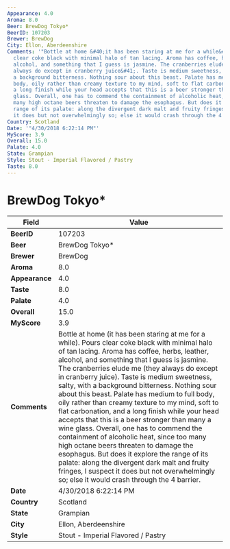 ```yaml
---
Appearance: 4.0
Aroma: 8.0
Beer: BrewDog Tokyo*
BeerID: 107203
Brewer: BrewDog
City: Ellon, Aberdeenshire
Comments: '"Bottle at home &#40;it has been staring at me for a while&#41;. Pours
  clear coke black with minimal halo of tan lacing. Aroma has coffee, herbs, leather,
  alcohol, and something that I guess is jasmine. The cranberries elude me &#40;they
  always do except in cranberry juice&#41;. Taste is medium sweetness, salty, with
  a background bitterness. Nothing sour about this beast. Palate has medium to full
  body, oily rather than creamy texture to my mind, soft to flat carbonation, and
  a long finish while your head accepts that this is a beer stronger than many a wine
  glass. Overall, one has to commend the containment of alcoholic heat, since too
  many high octane beers threaten to damage the esophagus. But does it explore the
  range of its palate: along the divergent dark malt and fruity fringes, I suspect
  it does but not overwhelmingly so; else it would crash through the 4 barrier."'
Country: Scotland
Date: '"4/30/2018 6:22:14 PM"'
MyScore: 3.9
Overall: 15.0
Palate: 4.0
State: Grampian
Style: Stout - Imperial Flavored / Pastry
Taste: 8.0
---
```


# BrewDog Tokyo*

| Field         | Value |
|---------------|-------|
| **BeerID** | 107203 |
| **Beer** | BrewDog Tokyo* |
| **Brewer** | BrewDog |
| **Aroma** | 8.0 |
| **Appearance** | 4.0 |
| **Taste** | 8.0 |
| **Palate** | 4.0 |
| **Overall** | 15.0 |
| **MyScore** | 3.9 |
| **Comments** | Bottle at home &#40;it has been staring at me for a while&#41;. Pours clear coke black with minimal halo of tan lacing. Aroma has coffee, herbs, leather, alcohol, and something that I guess is jasmine. The cranberries elude me &#40;they always do except in cranberry juice&#41;. Taste is medium sweetness, salty, with a background bitterness. Nothing sour about this beast. Palate has medium to full body, oily rather than creamy texture to my mind, soft to flat carbonation, and a long finish while your head accepts that this is a beer stronger than many a wine glass. Overall, one has to commend the containment of alcoholic heat, since too many high octane beers threaten to damage the esophagus. But does it explore the range of its palate: along the divergent dark malt and fruity fringes, I suspect it does but not overwhelmingly so; else it would crash through the 4 barrier. |
| **Date** | 4/30/2018 6:22:14 PM |
| **Country** | Scotland |
| **State** | Grampian |
| **City** | Ellon, Aberdeenshire |
| **Style** | Stout - Imperial Flavored / Pastry |
